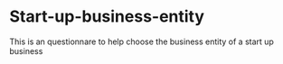 # Start-up-business-entity
This is an questionnare to help choose the business entity of a start up business 
